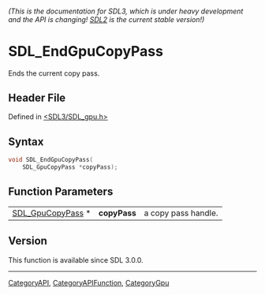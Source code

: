 ###### (This is the documentation for SDL3, which is under heavy development and the API is changing! [SDL2](https://wiki.libsdl.org/SDL2/) is the current stable version!)
# SDL_EndGpuCopyPass

Ends the current copy pass.

## Header File

Defined in [<SDL3/SDL_gpu.h>](https://github.com/libsdl-org/SDL/blob/main/include/SDL3/SDL_gpu.h)

## Syntax

```c
void SDL_EndGpuCopyPass(
    SDL_GpuCopyPass *copyPass);
```

## Function Parameters

|                                      |              |                     |
| ------------------------------------ | ------------ | ------------------- |
| [SDL_GpuCopyPass](SDL_GpuCopyPass) * | **copyPass** | a copy pass handle. |

## Version

This function is available since SDL 3.0.0.

----
[CategoryAPI](CategoryAPI), [CategoryAPIFunction](CategoryAPIFunction), [CategoryGpu](CategoryGpu)

